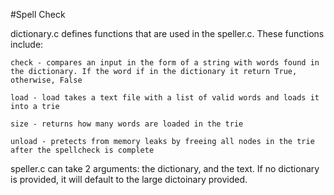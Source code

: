 #Spell Check

dictionary.c defines functions that are used in the speller.c. These functions include:

    check - compares an input in the form of a string with words found in the dictionary. If the word if in the dictionary it return True, otherwise, False

    load - load takes a text file with a list of valid words and loads it into a trie

    size - returns how many words are loaded in the trie

    unload - pretects from memory leaks by freeing all nodes in the trie after the spellcheck is complete

speller.c can take 2 arguments: the dictionary, and the text. If no dictionary is provided, it will default to the large dictoinary provided.

